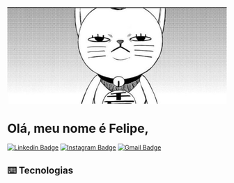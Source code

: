 <div align="center">
<img hight="300" width="600" align="center" src="https://github.com/FelipeCostaq/FelipeCostaq/blob/main/MangaPanel.jpg?raw=true">
</div>

# Olá, meu nome é Felipe,

[![Linkedin Badge](https://img.shields.io/badge/-felipecostasiq-blue?style=flat-square&logo=Linkedin&logoColor=white&link=https://www.linkedin.com/in/felipecostasiq/)](https://www.linkedin.com/in/felipecostasiq/)
[![Instagram Badge](https://img.shields.io/badge/-felpizxx-purple?style=flat-square&logo=instagram&logoColor=white&link=)](https://www.instagram.com/felpizxx/)
[![Gmail Badge](https://img.shields.io/badge/-felipecostasiq@gmail.com-c14438?style=flat-square&logo=Gmail&logoColor=white&link=mailto:felipecostasiqu@gmail.com)](mailto:felipecostasiqu@gmail.com)

## ⌨️ Tecnologias





